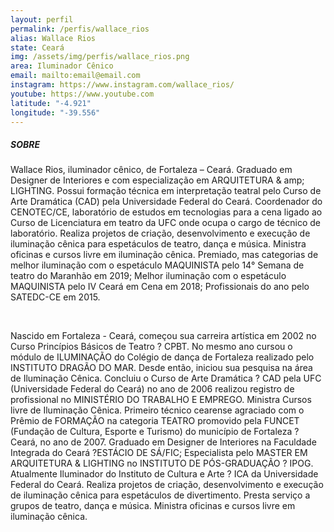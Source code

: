 ```yaml
---
layout: perfil
permalink: /perfis/wallace_rios
alias: Wallace Rios
state: Ceará
img: /assets/img/perfis/wallace_rios.png
area: Iluminador Cênico
email: mailto:email@email.com
instagram: https://www.instagram.com/wallace_rios/
youtube: https://www.youtube.com
latitude: "-4.921"
longitude: "-39.556"
---
```


##### **SOBRE**

Wallace Rios, iluminador cênico, de Fortaleza – Ceará. Graduado em Designer de Interiores e com especialização em ARQUITETURA & amp; LIGHTING. Possui formação técnica em interpretação teatral pelo Curso de Arte Dramática (CAD) pela Universidade Federal do Ceará. Coordenador do CENOTEC/CE, laboratório de estudos em tecnologias para a cena ligado ao Curso de Licenciatura em teatro da UFC onde ocupa o cargo de técnico de laboratório. Realiza projetos de criação, desenvolvimento e execução de iluminação cênica para espetáculos de teatro, dança e música. Ministra oficinas e cursos livre em iluminação cênica. Premiado, mas categorias de melhor iluminação com o espetáculo MAQUINISTA pelo 14° Semana de teatro do Maranhão em 2019; Melhor iluminação com o espetáculo MAQUINISTA pelo IV Ceará em Cena em 2018; Profissionais do ano pelo SATEDC-CE em 2015.

<br>

Nascido em Fortaleza - Ceará, começou sua carreira artística em 2002 no Curso Princípios Básicos de Teatro ? CPBT. No mesmo ano cursou o módulo de ILUMINAÇÃO do Colégio de dança de Fortaleza realizado pelo INSTITUTO DRAGÃO DO MAR. Desde então, iniciou sua pesquisa na área de Iluminação Cênica. Concluiu o Curso de Arte Dramática ? CAD pela UFC (Universidade Federal do Ceará) no ano de 2006 realizou registro de profissional no MINISTÉRIO DO TRABALHO E EMPREGO. Ministra Cursos livre de Iluminação Cênica. Primeiro técnico cearense agraciado com o Prêmio de FORMAÇÃO na categoria TEATRO promovido pela FUNCET (Fundação de Cultura, Esporte e Turismo) do município de Fortaleza ? Ceará, no ano de 2007. Graduado em Designer de Interiores na Faculdade Integrada do Ceará ?ESTÁCIO DE SÁ/FIC; Especialista pelo MASTER EM ARQUITETURA & LIGHTING no INSTITUTO DE PÓS-GRADUAÇÃO ? IPOG. Atualmente Iluminador do Instituto de Cultura e Arte ? ICA da Universidade Federal do Ceará. Realiza projetos de criação, desenvolvimento e execução de iluminação cênica para espetáculos de divertimento. Presta serviço a grupos de teatro, dança e música. Ministra oficinas e cursos livre em iluminação cênica.
